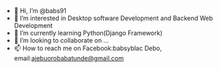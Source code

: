 - 👋 Hi, I’m @babs91
- 👀 I’m interested in Desktop software Development and Backend Web Development
- 🌱 I’m currently learning Python(Django Framework)
- 💞️ I’m looking to collaborate on ...
- 📫 How to reach me on Facebook:babsyblac Debo, email:ajebuorobabatunde@gmail.com

<!---
babs91/babs91 is a ✨ special ✨ repository because its `README.md` (this file) appears on your GitHub profile.
You can click the Preview link to take a look at your changes.
--->
